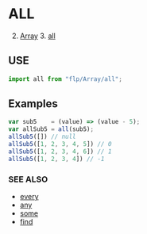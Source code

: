 # ALL

2. [Array](../README.md)
    3. [all](./README.md)


## USE

```javascript
import all from "flp/Array/all";
```

## Examples

```javascript
var sub5    = (value) => (value - 5);
var allSub5 = all(sub5);
allSub5([]) // null
allSub5([1, 2, 3, 4, 5]) // 0
allSub5([1, 2, 3, 4, 6]) // 1
allSub5([1, 2, 3, 4]) // -1
```

### SEE ALSO

- [every](../every/README.md)
- [any](../any/README.md)
- [some](../some/README.md)
- [find](../find/README.md)
